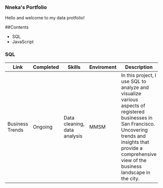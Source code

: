 ### Nneka's Portfolio
Hello and welcome to my data protfolio!

##Contents

* SQL
* JavaScript

### SQL 

| Link | Completed | Skills | Enviroment | Description |
| --- | --- | --- | --- | --- |
| Business Trends | Ongoing | Data cleaning, data analysis | MMSM | In this project, I use SQL to analyze and visualize various aspects of registered businesses in San Francisco. Uncovering trends and insights that provide a comprehensive view of the business landscape in the city. |
